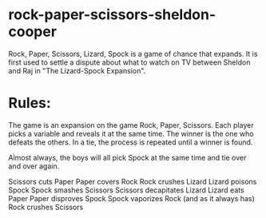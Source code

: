 # rock-paper-scissors-sheldon-cooper
 Rock, Paper, Scissors, Lizard, Spock is a game of chance that expands. It is first used to settle a dispute about what to watch on TV between Sheldon and Raj in "The Lizard-Spock Expansion".

# Rules:
The game is an expansion on the game Rock, Paper, Scissors. Each player picks a variable and reveals it at the same time. The winner is the one who defeats the others. In a tie, the process is repeated until a winner is found.

Almost always, the boys will all pick Spock at the same time and tie over and over again.

Scissors cuts Paper
Paper covers Rock
Rock crushes Lizard
Lizard poisons Spock
Spock smashes Scissors
Scissors decapitates Lizard
Lizard eats Paper
Paper disproves Spock
Spock vaporizes Rock
(and as it always has) Rock crushes Scissors
